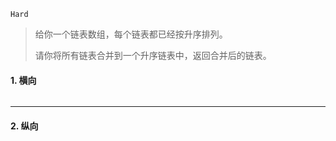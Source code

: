 `Hard`

> 给你一个链表数组，每个链表都已经按升序排列。
>
> 请你将所有链表合并到一个升序链表中，返回合并后的链表。

#### 1.  横向

```python

```







---

#### 2. 纵向

```python

```


